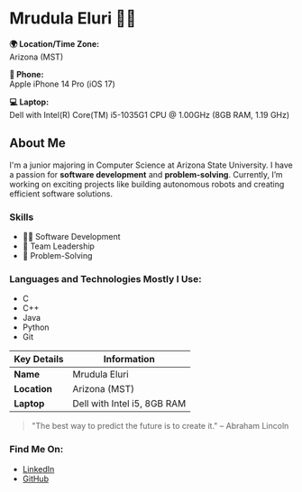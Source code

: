 # Mrudula Eluri 👨‍💻

**🌍 Location/Time Zone:**  
Arizona (MST)

**📱 Phone:**  
Apple iPhone 14 Pro (iOS 17)

**💻 Laptop:**  
Dell with Intel(R) Core(TM) i5-1035G1 CPU @ 1.00GHz (8GB RAM, 1.19 GHz)

## About Me
I'm a junior majoring in Computer Science at Arizona State University. I have a passion for **software development** and **problem-solving**. Currently, I’m working on exciting projects like building autonomous robots and creating efficient software solutions.

### Skills
- 👨‍💻 Software Development
- 🌟 Team Leadership
- 🧠 Problem-Solving

### Languages and Technologies Mostly I Use:
- C
- C++
- Java
- Python
- Git


| Key Details          | Information                 |
|----------------------|-----------------------------|
| **Name**             | Mrudula Eluri               |
| **Location**         | Arizona (MST)               |
| **Laptop**           | Dell with Intel i5, 8GB RAM |

> "The best way to predict the future is to create it." – Abraham Lincoln

### Find Me On:
- [LinkedIn](https://www.linkedin.com/in/mrudula-eluri-3a8500250/)  
- [GitHub](https://github.com/mrudulaeluri29)

